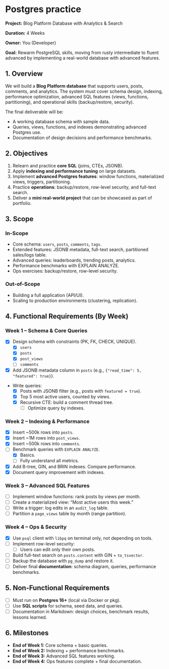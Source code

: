 # Postgres practice

**Project:** Blog Platform Database with Analytics & Search

**Duration:** 4 Weeks

**Owner:** You (Developer)

**Goal:** Rewarm PostgreSQL skills, moving from rusty intermediate to fluent advanced by implementing a real-world database with advanced features.

## 1. **Overview**

We will build a **Blog Platform database** that supports users, posts, comments, and analytics. The system must cover schema design, indexing, performance optimization, advanced SQL features (views, functions, partitioning), and operational skills (backup/restore, security).

The final deliverable will be:

- A working database schema with sample data.
- Queries, views, functions, and indexes demonstrating advanced Postgres use.
- Documentation of design decisions and performance benchmarks.

## 2. **Objectives**

1. Relearn and practice **core SQL** (joins, CTEs, JSONB).
2. Apply **indexing and performance tuning** on large datasets.
3. Implement **advanced Postgres features**: window functions, materialized views, triggers, partitioning.
4. Practice **operations**: backup/restore, row-level security, and full-text search.
5. Deliver a **mini real-world project** that can be showcased as part of portfolio.

## 3. **Scope**

### In-Scope

- Core schema: `users`, `posts`, `comments`, `tags`.
- Extended features: JSONB metadata, full-text search, partitioned sales/logs table.
- Advanced queries: leaderboards, trending posts, analytics.
- Performance benchmarks with EXPLAIN ANALYZE.
- Ops exercises: backup/restore, row-level security.

### Out-of-Scope

- Building a full application (API/UI).
- Scaling to production environments (clustering, replication).

## 4. **Functional Requirements (By Week)**

### **Week 1 – Schema & Core Queries**

- [x] Design schema with constraints (PK, FK, CHECK, UNIQUE).
  - [x] `users`
  - [x] `posts`
  - [x] `post_views`
  - [ ] `comments`
- [x] Add JSONB metadata column in `posts` (e.g., `{"read_time": 5, "featured": true}`).
- Write queries:
  - [x] Posts with JSONB filter (e.g., posts with `featured = true`).
  - [x] Top 5 most active users, counted by views.
  - [x] Recursive CTE: build a comment thread tree.
    - [ ] Optimize query by indexes.

### **Week 2 – Indexing & Performance**

- [x] Insert ~500k rows into `posts`.
- [x] Insert ~1M rows into `post_views`.
- [x] Insert ~500k rows into `comments`.
- [ ] Benchmark queries with `EXPLAIN ANALYZE`.
  - [x] Basics.
  - [ ] Fully understand all metrics.
- [x] Add B-tree, GIN, and BRIN indexes. Compare performance.
- [x] Document query improvement with indexes.

### **Week 3 – Advanced SQL Features**

- [ ] Implement window functions: rank posts by views per month.
- [ ] Create a materialized view: “Most active users this week.”
- [ ] Write a trigger: log edits in an `audit_log` table.
- [ ] Partition a `page_views` table by month (range partition).

### **Week 4 – Ops & Security**

- [x] Use `psql` client with `libpq` on terminal only, not depending on tools.
- [ ] Implement row-level security:
  - [ ] Users can edit only their own posts.
- [ ] Build full-text search on `posts.content` with GIN + `to_tsvector`.
- [ ] Backup the database with `pg_dump` and restore it.
- [ ] Deliver final **documentation**: schema diagram, queries, performance benchmarks.

## 5. **Non-Functional Requirements**

- [ ] Must run on **Postgres 16+** (local via Docker or pkg).
- [ ] Use **SQL scripts** for schema, seed data, and queries.
- [ ] Documentation in Markdown: design choices, benchmark results, lessons learned.

## 6. **Milestones**

- **End of Week 1:** Core schema + basic queries.
- **End of Week 2:** Indexing + performance benchmarks.
- **End of Week 3:** Advanced SQL features working.
- **End of Week 4:** Ops features complete + final documentation.
